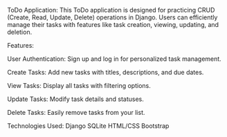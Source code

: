 ToDo Application:
This ToDo application is designed for practicing CRUD (Create, Read, Update, Delete) operations in Django. Users can efficiently manage their tasks with features like task creation, viewing, updating, and deletion.

Features:

User Authentication: Sign up and log in for personalized task management.

Create Tasks: Add new tasks with titles, descriptions, and due dates.

View Tasks: Display all tasks with filtering options.

Update Tasks: Modify task details and statuses.

Delete Tasks: Easily remove tasks from your list.



Technologies Used:
Django
SQLite
HTML/CSS
Bootstrap
